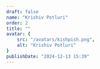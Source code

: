 ```yaml
---
draft: false
name: "Krishiv Potluri"
order: 2
title: ""
avatar: {
    src: "/avatars/kishpish.png",
    alt: "Krishiv Potluri"
}
publishDate: "2024-12-13 15:39"
---
```

